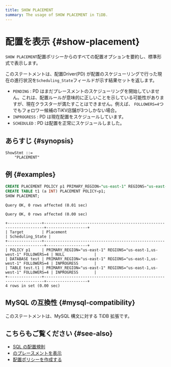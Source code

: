 ```yaml
---
title: SHOW PLACEMENT
summary: The usage of SHOW PLACEMENT in TiDB.
---
```


# 配置を表示 {#show-placement}

`SHOW PLACEMENT`配置ポリシーからのすべての配置オプションを要約し、標準形式で表示します。

このステートメントは、配置Driver(PD) が配置のスケジューリングで行った現在の進行状況を`Scheduling_State`フィールドが示す結果セットを返します。

-   `PENDING` : PD はまだプレースメントのスケジューリングを開始していません。これは、配置ルールが意味的に正しいことを示している可能性がありますが、現在クラスターが満たすことはできません。例えば、 `FOLLOWERS=4`つでもフォロワー候補のTiKV店舗が3つしかない場合。
-   `INPROGRESS` : PD は現在配置をスケジュールしています。
-   `SCHEDULED` : PD は配置を正常にスケジュールしました。

## あらすじ {#synopsis}

```ebnf+diagram
ShowStmt ::=
    "PLACEMENT"
```

## 例 {#examples}


```sql
CREATE PLACEMENT POLICY p1 PRIMARY_REGION="us-east-1" REGIONS="us-east-1,us-west-1" FOLLOWERS=4;
CREATE TABLE t1 (a INT) PLACEMENT POLICY=p1;
SHOW PLACEMENT;
```

```
Query OK, 0 rows affected (0.01 sec)

Query OK, 0 rows affected (0.00 sec)

+---------------+----------------------------------------------------------------------+------------------+
| Target        | Placement                                                            | Scheduling_State |
+---------------+----------------------------------------------------------------------+------------------+
| POLICY p1     | PRIMARY_REGION="us-east-1" REGIONS="us-east-1,us-west-1" FOLLOWERS=4 | NULL             |
| DATABASE test | PRIMARY_REGION="us-east-1" REGIONS="us-east-1,us-west-1" FOLLOWERS=4 | INPROGRESS       |
| TABLE test.t1 | PRIMARY_REGION="us-east-1" REGIONS="us-east-1,us-west-1" FOLLOWERS=4 | INPROGRESS       |
+---------------+----------------------------------------------------------------------+------------------+
4 rows in set (0.00 sec)
```

## MySQL の互換性 {#mysql-compatibility}

このステートメントは、MySQL 構文に対する TiDB 拡張です。

## こちらもご覧ください {#see-also}

-   [SQL の配置規則](/placement-rules-in-sql.md)
-   [のプレースメントを表示](/sql-statements/sql-statement-show-placement-for.md)
-   [配置ポリシーを作成する](/sql-statements/sql-statement-create-placement-policy.md)
